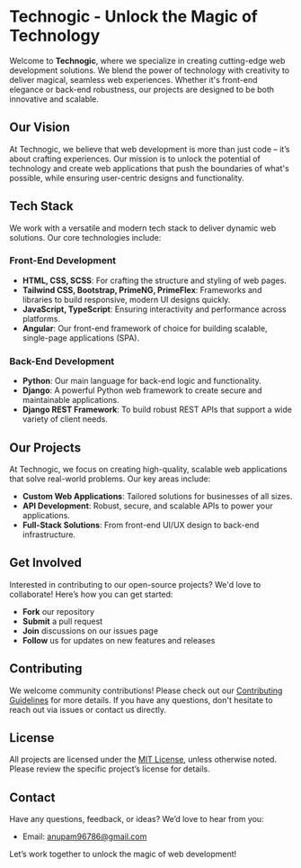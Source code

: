 # Technogic - Unlock the Magic of Technology

Welcome to **Technogic**, where we specialize in creating cutting-edge web development solutions. We blend the power of technology with creativity to deliver magical, seamless web experiences. Whether it's front-end elegance or back-end robustness, our projects are designed to be both innovative and scalable.

## Our Vision

At Technogic, we believe that web development is more than just code – it’s about crafting experiences. Our mission is to unlock the potential of technology and create web applications that push the boundaries of what's possible, while ensuring user-centric designs and functionality.

## Tech Stack

We work with a versatile and modern tech stack to deliver dynamic web solutions. Our core technologies include:

### **Front-End Development**
- **HTML, CSS, SCSS**: For crafting the structure and styling of web pages.
- **Tailwind CSS, Bootstrap, PrimeNG, PrimeFlex**: Frameworks and libraries to build responsive, modern UI designs quickly.
- **JavaScript, TypeScript**: Ensuring interactivity and performance across platforms.
- **Angular**: Our front-end framework of choice for building scalable, single-page applications (SPA).

### **Back-End Development**
- **Python**: Our main language for back-end logic and functionality.
- **Django**: A powerful Python web framework to create secure and maintainable applications.
- **Django REST Framework**: To build robust REST APIs that support a wide variety of client needs.

## Our Projects

At Technogic, we focus on creating high-quality, scalable web applications that solve real-world problems. Our key areas include:

- **Custom Web Applications**: Tailored solutions for businesses of all sizes.
- **API Development**: Robust, secure, and scalable APIs to power your applications.
- **Full-Stack Solutions**: From front-end UI/UX design to back-end infrastructure.

## Get Involved

Interested in contributing to our open-source projects? We'd love to collaborate! Here’s how you can get started:

- **Fork** our repository
- **Submit** a pull request
- **Join** discussions on our issues page
- **Follow** us for updates on new features and releases

## Contributing

We welcome community contributions! Please check out our [Contributing Guidelines](CONTRIBUTING.md) for more details. If you have any questions, don't hesitate to reach out via issues or contact us directly.

## License

All projects are licensed under the [MIT License](LICENSE), unless otherwise noted. Please review the specific project’s license for details.

## Contact

Have any questions, feedback, or ideas? We’d love to hear from you:

- Email: [anupam96786@gmail.com](mailto:anupam96786@gmail.com)
<!--
- Website: [www.technogic.com](https://www.technogic.com)
- Twitter: [@Technogic](https://twitter.com/Technogic)
-->

Let’s work together to unlock the magic of web development!
